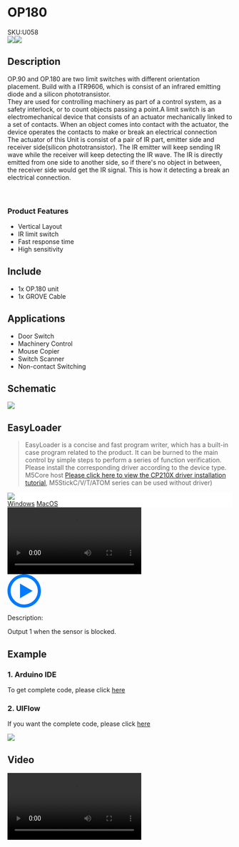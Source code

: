 # OP180

<div class="badge badge-pill badge-primary product_sku_tag">SKU:U058</div>

<div class="product_pic"><img src="assets/img/product_pics/unit/op180/unit_op180_01.webp"><img src="assets/img/product_pics/unit/op180/unit_op180_02.webp"></div>

## Description

OP.90 and OP.180 are two limit switches with different orientation placement. Build with a ITR9606, which is consist of an infrared emitting diode and a silicon phototransistor.
<br>
They are used for controlling machinery as part of a control system, as a safety interlock, or to count objects passing a point.A limit switch is an electromechanical device that consists of an actuator mechanically linked to a set of contacts. When an object comes into contact with the actuator, the device operates the contacts to make or break an electrical connection
<br>
The actuator of this Unit is consist of a pair of IR part, emitter side and receiver side(silicon phototransistor). The IR emitter will keep sending IR wave while the receiver will keep detecting the IR wave.  The IR is directly emitted from one side to another side, so if there's no object in between, the receiver side would get the IR signal. This is how it detecting a break an electrical connection. 
<br><br><br>

### Product Features

- Vertical Layout
- IR limit switch 
- Fast response time
- High sensitivity

## Include

- 1x OP.180 unit
- 1x GROVE Cable

## Applications

- Door Switch
- Machinery Control 
- Mouse Copier
- Switch Scanner
- Non-contact Switching

## Schematic

<img src="assets/img/product_pics/unit/op90/unit_op180_04.webp">

## EasyLoader

>EasyLoader is a concise and fast program writer, which has a built-in case program related to the product. It can be burned to the main control by simple steps to perform a series of function verification. Please install the corresponding driver according to the device type. M5Core host [Please click here to view the CP210X driver installation tutorial](en/arduino/arduino_development), M5StickC/V/T/ATOM series can be used without driver)

<div class="easyloader-box">
    <div style="background-color:white;">
        <div><img src="https://m5stack.oss-cn-shenzhen.aliyuncs.com/image/easyloader_intro.webp"></div>
        <div class="easyloader-btn">
            <a href="https://m5stack.oss-cn-shenzhen.aliyuncs.com/EasyLoader/Windows/UNIT/For%20M5Core/EasyLoader_OP90.180_UNIT_With_M5Core.exe">Windows</a>
            <a href="https://m5stack.oss-cn-shenzhen.aliyuncs.com/EasyLoader/MacOS/UNIT/EasyLoader_OP90.180_UNIT_With_M5Core.dmg">MacOS</a>
            <!-- <a>Linux</a>
            <a>MacOS</a> -->
        </div>
    </div>
    <div>
        <video id="example_video" controls>
            <source src="https://m5stack.oss-cn-shenzhen.aliyuncs.com/video/Product_example_video/Unit/OP90_UNIT.MP4" type="video/mp4">
        </video>
        <div class="easyloader-mask">
        <a>
            <svg id="play-btn" t="1583228776634" class="icon" viewBox="0 0 1024 1024" version="1.1" xmlns="http://www.w3.org/2000/svg" p-id="4152" width="75" height="75"><path d="M512 0C229.216 0 0 229.216 0 512s229.216 512 512 512 512-229.216 512-512S794.784 0 512 0z m0 928C282.24 928 96 741.76 96 512S282.24 96 512 96s416 186.24 416 416-186.24 416-416 416zM384 288l384 224-384 224z" p-id="4153" fill="#007aff"></path></svg></a>
            <p>Description:</p>
            <p>Output 1 when the sensor is blocked.</p>
        </div>
    </div>
</div>

## Example

### 1. Arduino IDE

To get complete code, please click [here](https://github.com/m5stack/M5-ProductExampleCodes/tree/master/Unit/OP90.180)

### 2. UIFlow

If you want the complete code, please click [here](https://github.com/m5stack/M5-ProductExampleCodes/tree/master/Unit/OP90.180/UIFlow)

<img src="assets/img/product_pics/unit/op180/op180.webp">

## Video

<video class="video_size" controls>
    <source src="https://m5stack.oss-cn-shenzhen.aliyuncs.com/video/Product_example_video/OP-90.180.mp4" type="video/mp4">
</video>

<script>

   var purchase_link = 'https://m5stack.com/collections/m5-unit/products/180-infrared-refletive-unit-itr9606';


   anchor_search(purchase_link);
   scrollFunc();

</script>